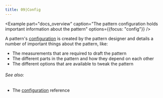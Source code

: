 ```yaml
---
title: 09|Config
---
```


<Example part="docs_overview" caption="The pattern configuration holds important information about the pattern" options={{focus: "config"}} />

A pattern's [configuration](/reference/config/) is created by the pattern designer and details a number of important things about the pattern, like:

 - The measurements that are required to draft the pattern
 - The different parts in the pattern and how they depend on each other
 - The different options that are available to tweak the pattern

<Note>

###### See also:

 - The [configuration](/reference/config/) reference

</Note>



